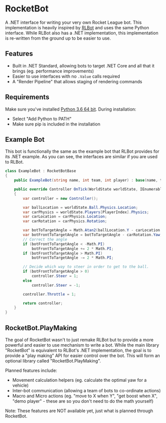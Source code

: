 # RocketBot

A .NET interface for writing your very own Rocket League bot. This implementation is heavily inspired by [RLBot](https://github.com/RLBot/RLBot) and uses the same Python interface.
While RLBot also has a .NET implementation, this implementation is re-written from the ground up to be easier to use.

## Features

- Built in .NET Standard, allowing bots to target .NET Core and all that it brings (eg. performance improvements)
- Easier to use interfaces with no `.Value` calls required
- A "Render Pipeline" that allows staging of rendering commands

## Requirements

Make sure you've installed [Python 3.6 64 bit](https://www.python.org/ftp/python/3.6.5/python-3.6.5-amd64.exe). During installation:
 - Select "Add Python to PATH"
 - Make sure pip is included in the installation

## Example Bot
This bot is functionally the same as the example bot that RLBot provides for its .NET example. As you can see, the interfaces are similar if you are used to RLBot.

```csharp
class ExampleBot : RocketBotBase
{
	public ExampleBot(string name, int team, int player) : base(name, team, player) { }

	public override Controller OnTick(WorldState worldState, IEnumerable<BallPredictionSlice> ballPrediction)
	{
		var controller = new Controller();

		var ballLocation = worldState.Ball.Physics.Location;
		var carPhysics = worldState.Players[PlayerIndex].Physics;
		var carLocation = carPhysics.Location;
		var carRotation = carPhysics.Rotation;

		var botToTargetAngle = Math.Atan2(ballLocation.Y - carLocation.Y, ballLocation.X - carLocation.X);
		var botFrontToTargetAngle = botToTargetAngle - carRotation.Yaw;
		// Correct the angle
		if (botFrontToTargetAngle < -Math.PI)
			botFrontToTargetAngle += 2 * Math.PI;
		if (botFrontToTargetAngle > Math.PI)
			botFrontToTargetAngle -= 2 * Math.PI;

		// Decide which way to steer in order to get to the ball.
		if (botFrontToTargetAngle > 0)
			controller.Steer = 1;
		else
			controller.Steer = -1;

		controller.Throttle = 1;

		return controller;
	}
}
```

## RocketBot.PlayMaking

The goal of RocketBot wasn't to just remake RLBot but to provide a more powerful and easier to use mechanism to write a bot. While the main library "RocketBot" is equivalent to RLBot's 
.NET implementation, the goal is to provide a "play making" API for easier control over the bot. This will form an optional library called "RocketBot.PlayMaking".

Planned features include:
- Movement calculation helpers (eg. calculate the optimal yaw for a vehicle)
- Inter-bot communication (allowing a team of bots to co-ordinate actions)
- Macro and Micro actions (eg. "move to X when Y", "get boost when X", "demo player" - these are so you don't need to do the math yourself)

Note: These features are NOT available yet, just what is planned through RocketBot.